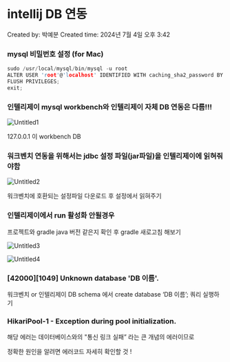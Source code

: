 # intellij DB 연동

Created by: 박예분
Created time: 2024년 7월 4일 오후 3:42

### mysql 비밀번호 설정 (for Mac)

```c
sudo /usr/local/mysql/bin/mysql -u root
ALTER USER 'root'@'localhost' IDENTIFIED WITH caching_sha2_password BY '바꿀 비밀번호';
FLUSH PRIVILEGES;
exit;
```

### 인텔리제이 mysql workbench와 인텔리제이 자체 DB 연동은 다름!!!

![Untitled1](https://github.com/Park-Yebun/TIL/assets/139411465/20c3807e-f649-4023-8e10-d5b3c7f53c9b)

127.0.0.1 이 workbench DB

### 워크벤치 연동을 위해서는 jdbc 설정 파일(jar파일)을 인텔리제이에 읽혀줘야함

![Untitled2](https://github.com/Park-Yebun/TIL/assets/139411465/f2b52947-4230-481e-bc34-b0374ec75b9c)

워크벤치에 호환되는 설정파일 다운로드 후 설정에서 읽혀주기

### 인텔리제이에서 run 활성화 안될경우

프로젝트와 gradle java 버전 같은지 확인 후 gradle 새로고침 해보기

![Untitled3](https://github.com/Park-Yebun/TIL/assets/139411465/62c2944c-201e-4e35-ae91-73098dd2fe1a)

![Untitled4](https://github.com/Park-Yebun/TIL/assets/139411465/ce2f2414-a471-49b0-a830-fe42320652fe)

### [42000][1049] Unknown database 'DB 이름'.

워크벤치 or 인텔리제이 DB schema 에서 create database ‘DB 이름’; 쿼리 실행하기

### HikariPool-1 - Exception during pool initialization.

해당 에러는 데이터베이스와의 "통신 링크 실패” 라는 큰 개념의 에러이므로

정확한 원인을 알려면 에러코드 자세히 확인할 것 !

